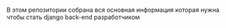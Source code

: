 В этом репозитории собрана вся основная информация которая нужна чтобы стать django back-end разработчиком
